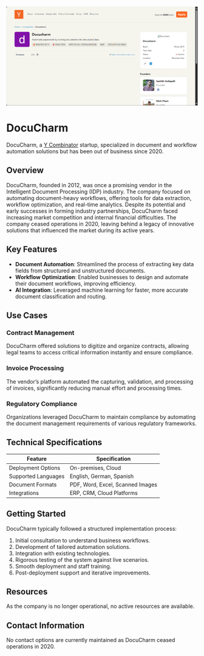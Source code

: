 ![Docucharm](assets/docucharm.png)

# DocuCharm  
  
DocuCharm, a [Y Combinator](https://www.ycombinator.com/companies/docucharm) startup, specialized in document and workflow automation solutions but has been out of business since 2020.  

## Overview  
DocuCharm, founded in 2012, was once a promising vendor in the Intelligent Document Processing (IDP) industry. The company focused on automating document-heavy workflows, offering tools for data extraction, workflow optimization, and real-time analytics. Despite its potential and early successes in forming industry partnerships, DocuCharm faced increasing market competition and internal financial difficulties. The company ceased operations in 2020, leaving behind a legacy of innovative solutions that influenced the market during its active years.  

## Key Features  
- **Document Automation**: Streamlined the process of extracting key data fields from structured and unstructured documents.  
- **Workflow Optimization**: Enabled businesses to design and automate their document workflows, improving efficiency.  
- **AI Integration**: Leveraged machine learning for faster, more accurate document classification and routing.  

## Use Cases  
### Contract Management  
DocuCharm offered solutions to digitize and organize contracts, allowing legal teams to access critical information instantly and ensure compliance.  

### Invoice Processing  
The vendor’s platform automated the capturing, validation, and processing of invoices, significantly reducing manual effort and processing times.  

### Regulatory Compliance  
Organizations leveraged DocuCharm to maintain compliance by automating the document management requirements of various regulatory frameworks.  

## Technical Specifications  

| Feature              | Specification              |  
|----------------------|----------------------------|  
| Deployment Options   | On-premises, Cloud         |  
| Supported Languages  | English, German, Spanish   |  
| Document Formats     | PDF, Word, Excel, Scanned Images |  
| Integrations         | ERP, CRM, Cloud Platforms  |  

## Getting Started  
DocuCharm typically followed a structured implementation process:  
1. Initial consultation to understand business workflows.  
2. Development of tailored automation solutions.  
3. Integration with existing technologies.  
4. Rigorous testing of the system against live scenarios.  
5. Smooth deployment and staff training.  
6. Post-deployment support and iterative improvements.  

## Resources  
As the company is no longer operational, no active resources are available.  

## Contact Information  
No contact options are currently maintained as DocuCharm ceased operations in 2020.  
